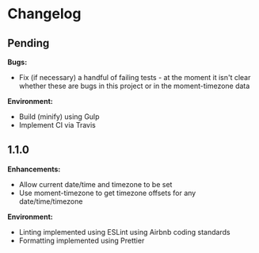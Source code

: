 # Changelog

## Pending

**Bugs:**

* Fix (if necessary) a handful of failing tests - at the moment it isn't clear
  whether these are bugs in this project or in the moment-timezone data

**Environment:**

* Build (minify) using Gulp
* Implement CI via Travis

## 1.1.0

**Enhancements:**

* Allow current date/time and timezone to be set
* Use moment-timezone to get timezone offsets for any date/time/timezone

**Environment:**

* Linting implemented using ESLint using Airbnb coding standards
* Formatting implemented using Prettier
